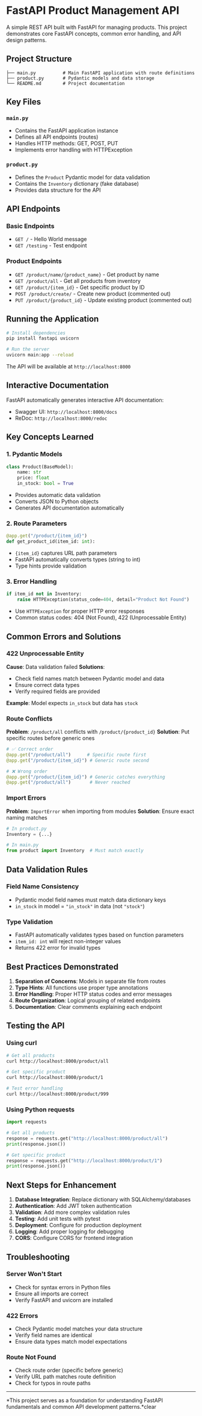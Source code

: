 # FastAPI Product Management API

A simple REST API built with FastAPI for managing products. This project demonstrates core FastAPI concepts, common error handling, and API design patterns.

## Project Structure

```
├── main.py          # Main FastAPI application with route definitions
├── product.py       # Pydantic models and data storage
└── README.md        # Project documentation
```

## Key Files

### `main.py`
- Contains the FastAPI application instance
- Defines all API endpoints (routes)
- Handles HTTP methods: GET, POST, PUT
- Implements error handling with HTTPException

### `product.py`
- Defines the `Product` Pydantic model for data validation
- Contains the `Inventory` dictionary (fake database)
- Provides data structure for the API

## API Endpoints

### Basic Endpoints
- `GET /` - Hello World message
- `GET /testing` - Test endpoint

### Product Endpoints
- `GET /product/name/{product_name}` - Get product by name
- `GET /product/all` - Get all products from inventory
- `GET /product/{item_id}` - Get specific product by ID
- `POST /product/create/` - Create new product (commented out)
- `PUT /product/{product_id}` - Update existing product (commented out)

## Running the Application

```bash
# Install dependencies
pip install fastapi uvicorn

# Run the server
uvicorn main:app --reload
```

The API will be available at `http://localhost:8000`

## Interactive Documentation

FastAPI automatically generates interactive API documentation:
- Swagger UI: `http://localhost:8000/docs`
- ReDoc: `http://localhost:8000/redoc`

## Key Concepts Learned

### 1. Pydantic Models
```python
class Product(BaseModel):
    name: str
    price: float
    in_stock: bool = True
```
- Provides automatic data validation
- Converts JSON to Python objects
- Generates API documentation automatically

### 2. Route Parameters
```python
@app.get("/product/{item_id}")
def get_product_id(item_id: int):
```
- `{item_id}` captures URL path parameters
- FastAPI automatically converts types (string to int)
- Type hints provide validation

### 3. Error Handling
```python
if item_id not in Inventory: 
    raise HTTPException(status_code=404, detail="Product Not Found")
```
- Use `HTTPException` for proper HTTP error responses
- Common status codes: 404 (Not Found), 422 (Unprocessable Entity)

## Common Errors and Solutions

### 422 Unprocessable Entity
**Cause**: Data validation failed
**Solutions**:
- Check field names match between Pydantic model and data
- Ensure correct data types
- Verify required fields are provided

**Example**: Model expects `in_stock` but data has `stock`

### Route Conflicts
**Problem**: `/product/all` conflicts with `/product/{product_id}`
**Solution**: Put specific routes before generic ones

```python
# ✅ Correct order
@app.get("/product/all")      # Specific route first
@app.get("/product/{item_id}") # Generic route second

# ❌ Wrong order
@app.get("/product/{item_id}") # Generic catches everything
@app.get("/product/all")       # Never reached
```

### Import Errors
**Problem**: `ImportError` when importing from modules
**Solution**: Ensure exact naming matches

```python
# In product.py
Inventory = {...}

# In main.py
from product import Inventory  # Must match exactly
```

## Data Validation Rules

### Field Name Consistency
- Pydantic model field names must match data dictionary keys
- `in_stock` in model = `"in_stock"` in data (not `"stock"`)

### Type Validation
- FastAPI automatically validates types based on function parameters
- `item_id: int` will reject non-integer values
- Returns 422 error for invalid types

## Best Practices Demonstrated

1. **Separation of Concerns**: Models in separate file from routes
2. **Type Hints**: All functions use proper type annotations
3. **Error Handling**: Proper HTTP status codes and error messages
4. **Route Organization**: Logical grouping of related endpoints
5. **Documentation**: Clear comments explaining each endpoint

## Testing the API

### Using curl
```bash
# Get all products
curl http://localhost:8000/product/all

# Get specific product
curl http://localhost:8000/product/1

# Test error handling
curl http://localhost:8000/product/999
```

### Using Python requests
```python
import requests

# Get all products
response = requests.get("http://localhost:8000/product/all")
print(response.json())

# Get specific product
response = requests.get("http://localhost:8000/product/1")
print(response.json())
```

## Next Steps for Enhancement

1. **Database Integration**: Replace dictionary with SQLAlchemy/databases
2. **Authentication**: Add JWT token authentication
3. **Validation**: Add more complex validation rules
4. **Testing**: Add unit tests with pytest
5. **Deployment**: Configure for production deployment
6. **Logging**: Add proper logging for debugging
7. **CORS**: Configure CORS for frontend integration

## Troubleshooting

### Server Won't Start
- Check for syntax errors in Python files
- Ensure all imports are correct
- Verify FastAPI and uvicorn are installed

### 422 Errors
- Check Pydantic model matches your data structure
- Verify field names are identical
- Ensure data types match model expectations

### Route Not Found
- Check route order (specific before generic)
- Verify URL path matches route definition
- Check for typos in route paths

---

*This project serves as a foundation for understanding FastAPI fundamentals and common API development patterns.*clear
